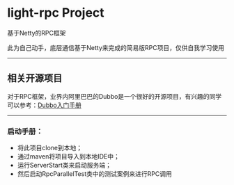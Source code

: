 # light-rpc Project
基于Netty的RPC框架

此为自己动手，底层通信基于Netty来完成的简易版RPC项目，仅供自我学习使用

----------

## 相关开源项目
对于RPC框架，业界内阿里巴巴的Dubbo是一个很好的开源项目，有兴趣的同学可以参考：[Dubbo入门手册](https://dubbo.apache.org/zh-cn/)

----------

### 启动手册：

* 将此项目clone到本地；
* 通过maven将项目导入到本地IDE中；
* 运行ServerStart类来启动服务端；
* 然后启动RpcParallelTest类中的测试案例来进行RPC调用